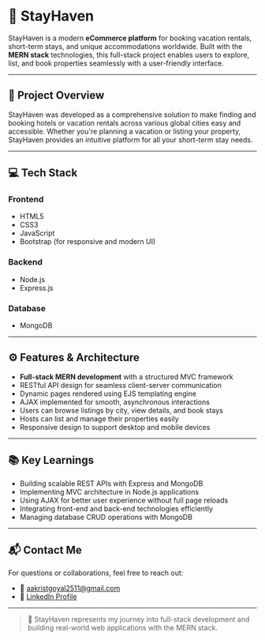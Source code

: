 # 🏡 StayHaven

StayHaven is a modern **eCommerce platform** for booking vacation rentals, short-term stays, and unique accommodations worldwide. Built with the **MERN stack** technologies, this full-stack project enables users to explore, list, and book properties seamlessly with a user-friendly interface.

---

## 🌟 Project Overview

StayHaven was developed as a comprehensive solution to make finding and booking hotels or vacation rentals across various global cities easy and accessible. Whether you're planning a vacation or listing your property, StayHaven provides an intuitive platform for all your short-term stay needs.

---

## 💻 Tech Stack

### Frontend
- HTML5  
- CSS3  
- JavaScript  
- Bootstrap (for responsive and modern UI)  

### Backend
- Node.js  
- Express.js  

### Database
- MongoDB  

---

## ⚙️ Features & Architecture

- **Full-stack MERN development** with a structured MVC framework  
- RESTful API design for seamless client-server communication  
- Dynamic pages rendered using EJS templating engine  
- AJAX implemented for smooth, asynchronous interactions  
- Users can browse listings by city, view details, and book stays  
- Hosts can list and manage their properties easily  
- Responsive design to support desktop and mobile devices  

---

## 📚 Key Learnings

- Building scalable REST APIs with Express and MongoDB  
- Implementing MVC architecture in Node.js applications  
- Using AJAX for better user experience without full page reloads  
- Integrating front-end and back-end technologies efficiently  
- Managing database CRUD operations with MongoDB  

---

## 📬 Contact Me  
For questions or collaborations, feel free to reach out:  
- 📧 [aakristgoyal2511@gmail.com](mailto:aakristgoyal2511@gmail.com)  
- 💼 [LinkedIn Profile](www.linkedin.com/in/aakristgoyal)  

---

> 🚀 StayHaven represents my journey into full-stack development and building real-world web applications with the MERN stack.
